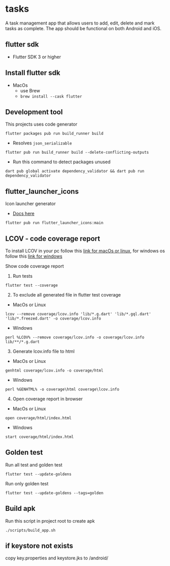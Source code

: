 # tasks

A task management app that allows users to add, edit, delete and mark tasks as complete. The app should be functional on both Android and iOS.

## flutter sdk

- Flutter SDK 3 or higher

## Install flutter sdk

- MacOs
  - use Brew
  - `brew install --cask flutter`

## Development tool

This projects uses code generator

```
flutter packages pub run build_runner build
```

- Resolves `json_serializable`

```
flutter pub run build_runner build --delete-conflicting-outputs
```

- Run this command to detect packages unused

```batch
dart pub global activate dependency_validator && dart pub run dependency_validator
```

## flutter_launcher_icons

Icon launcher generator

- [Docs here](https://pub.dev/packages/flutter_launcher_icons)

```
flutter pub run flutter_launcher_icons:main
```

## LCOV - code coverage report

To install LCOV in your pc follow this [link for macOs or linux](https://stackoverflow.com/questions/50789578/how-can-the-code-coverage-data-from-flutter-tests-be-displayed), for windows os follow this [link for windows](https://fredgrott.medium.com/lcov-on-windows-7c58dda07080)

Show code coverage report

1. Run tests

```batch
flutter test --coverage
```

2. To exclude all generated file in flutter test coverage

- MacOs or Linux

```batch
lcov --remove coverage/lcov.info 'lib/*.g.dart' 'lib/*.gql.dart' 'lib/*.freezed.dart' -o coverage/lcov.info
```

- Windows

```batch
perl %LCOV% --remove coverage/lcov.info -o coverage/lcov.info lib/**/*.g.dart
```

3. Generate lcov.info file to html

- MacOs or Linux

```
genhtml coverage/lcov.info -o coverage/html
```

- Windows

```batch
perl %GENHTML% -o coverage\html coverage\lcov.info
```

4. Open coverage report in browser

- MacOs or Linux

```batch
open coverage/html/index.html
```

- Windows

```batch
start coverage/html/index.html
```

## Golden test

Run all test and golden test

```batch
flutter test --update-goldens
```

Run only golden test

```batch
flutter test --update-goldens --tags=golden
```

## Build apk

Run this script in project root to create apk

```batch
./scripts/build_app.sh
```

## if keystore not exists

copy key.properties and keystore.jks to /android/
